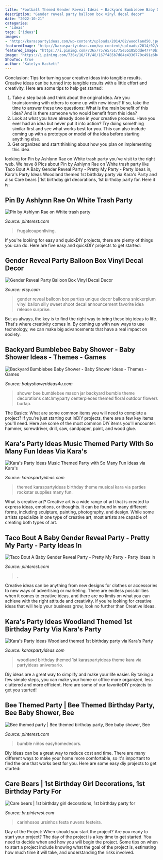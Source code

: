 ```yaml
---
title: "Football Themed Gender Reveal Ideas ~ Backyard Bumblebee Baby Shower"
description: "Gender reveal party balloon box vinyl decal decor"
date: "2022-10-21"
categories:
- "ideas"
tags: ["ideas"]
images:
- "http://karaspartyideas.com/wp-content/uploads/2014/02/woodland50.jpg"
featuredImage: "http://karaspartyideas.com/wp-content/uploads/2014/02/woodland50.jpg"
featured_image: "https://i.pinimg.com/736x/75/e5/51/75e55185bdde47740b72b7b1a8740f50.jpg"
image: "https://i.pinimg.com/736x/16/7f/48/167f485b7d84e4336770c491e6bcc8e7.jpg"
ShowToc: true
author: "Katelyn Hackett"
---
```



Conclusion: Tips for turning your creative ideas into tangible results.
Creative ideas can be turned into tangible results with a little effort and creativity. Here are some tips to help get started: 
1. Take a step back and think about the original idea. Are you brainstorming with others to come up with new ideas? If so, take the time to answer these two questions: What is the main benefit of this idea? And is there someone who would benefit from this idea? 
2. Look at what you have already done in your creative process. Have you ever had an idea but never put it into action? Try doing something similar first and see what works best for you. This can also include coming up with a prototype or model of the idea before starting anything else. 
3. Get organized and start thinking about how you plan on implementing this idea.

	

		
looking for Pin by Ashlynn Rae on White trash party you've visit to the right web. We have 8 Pics about Pin by Ashlynn Rae on White trash party like Taco Bout A Baby Gender Reveal Party - Pretty My Party - Party Ideas in, Kara&#039;s Party Ideas Woodland themed 1st birthday party via Kara&#039;s Party and also Care bears | 1st birthday girl decorations, 1st birthday party for. Here it is:
		
    
## Pin By Ashlynn Rae On White Trash Party

<img loading=lazy src="https://i.pinimg.com/736x/16/7f/48/167f485b7d84e4336770c491e6bcc8e7.jpg" onerror="this.onerror=null;this.src='https://tse1.mm.bing.net/th?id=OIP.lfkTNRebVAg1DMF4Voyi2gHaLH&amp;pid=15.1';" alt="Pin by Ashlynn Rae on White trash party">

_Source: pinterest.com_

>frugalcouponliving. 

	

If you're looking for easy and quickDIY projects, there are plenty of things you can do. Here are five easy and quickDIY projects to get started: 

    
## Gender Reveal Party Balloon Box Vinyl Decal Decor

<img loading=lazy src="https://img1.etsystatic.com/000/0/5655334/il_570xN.323758079.jpg" onerror="this.onerror=null;this.src='https://tse1.mm.bing.net/th?id=OIP.O0wucyeBUi8-kAwY8Vk0RwHaLH&amp;pid=15.1';" alt="Gender Reveal Party Balloon Box Vinyl Decal Decor">

_Source: etsy.com_

>gender reveal balloon box parties unique decor balloons snickerplum vinyl ballon silly sweet shoot decal announcement favorite idea release surprise. 

	

But as always, the key is to find the right way to bring these big ideas to life. That's where creativity comes in. By coming up with new ways to use technology, we can make big advancements that have a real impact on society.

    
## Backyard Bumblebee Baby Shower - Baby Shower Ideas - Themes - Games

<img loading=lazy src="https://www.babyshowerideas4u.com/wp-content/uploads/2017/06/Backyard-Bumblebee-Baby-Shower-Floral-Mason-Jar-600x900.jpg" onerror="this.onerror=null;this.src='https://tse2.mm.bing.net/th?id=OIP.Lif067dE9Tex9VJa06_ysgHaLH&amp;pid=15.1';" alt="Backyard Bumblebee Baby Shower - Baby Shower Ideas - Themes - Games">

_Source: babyshowerideas4u.com_

>shower bee bumblebee mason jar backyard bumble theme decorations catchmyparty centerpieces themed floral outdoor flowers burlap. 

	

The Basics: What are some common items you will need to complete a project?
If you're just starting out inDIY projects, there are a few key items you'll need. Here are some of the most common DIY items you'll encounter: hammer, screwdriver, drill, saw, sandpaper, paint, and wood glue.

    
## Kara&#039;s Party Ideas Music Themed Party With So Many Fun Ideas Via Kara&#039;s

<img loading=lazy src="http://karaspartyideas.com/wp-content/uploads/2013/10/music-12.jpg" onerror="this.onerror=null;this.src='https://tse3.mm.bing.net/th?id=OIP.31St2GWcPsEzUG3yU0GGLwHaLH&amp;pid=15.1';" alt="Kara&#039;s Party Ideas Music Themed Party with So Many Fun Ideas via Kara&#039;s">

_Source: karaspartyideas.com_

>themed karaspartyideas birthday theme musical kara via parties rockstar supplies many fun. 

	

What is creative art?
Creative art is a wide range of art that is created to express ideas, emotions, or thoughts. It can be found in many different forms, including sculpture, painting, photography, and design. While some artists specialize in one type of creative art, most artists are capable of creating both types of art.

    
## Taco Bout A Baby Gender Reveal Party - Pretty My Party - Party Ideas In

<img loading=lazy src="https://i.pinimg.com/736x/75/e5/51/75e55185bdde47740b72b7b1a8740f50.jpg" onerror="this.onerror=null;this.src='https://tse2.mm.bing.net/th?id=OIP.I4JVwN8nND7hntZ0JawnNAHaLH&amp;pid=15.1';" alt="Taco Bout A Baby Gender Reveal Party - Pretty My Party - Party Ideas in">

_Source: pinterest.com_

>. 

	

Creative ideas can be anything from new designs for clothes or accessories to new ways of advertising or marketing. There are endless possibilities when it comes to creative ideas, and there are no limits on what you can achieve with the right attitude and creativity. If you're looking for creative ideas that will help your business grow, look no further than Creative Ideas.

    
## Kara&#039;s Party Ideas Woodland Themed 1st Birthday Party Via Kara&#039;s Party

<img loading=lazy src="http://karaspartyideas.com/wp-content/uploads/2014/02/woodland50.jpg" onerror="this.onerror=null;this.src='https://tse4.mm.bing.net/th?id=OIP.fbYHXftg7AwVhFbD1PHskQHaLH&amp;pid=15.1';" alt="Kara&#039;s Party Ideas Woodland themed 1st birthday party via Kara&#039;s Party">

_Source: karaspartyideas.com_

>woodland birthday themed 1st karaspartyideas theme kara via partyideas aniversario. 

	

Diy ideas are a great way to simplify and make your life easier. By taking a few simple steps, you can make your home or office more organized, less cluttered and more efficient. Here are some of our favoriteDIY projects to get you started!

    
## Bee Themed Party | Bee Themed Birthday Party, Bee Baby Shower, Bee

<img loading=lazy src="https://i.pinimg.com/736x/fb/13/ac/fb13ac0ab1bda9c857bde2ae32aaeb0d.jpg" onerror="this.onerror=null;this.src='https://tse4.mm.bing.net/th?id=OIP.6c3ZqtYjF-FHtDuMYZkwiAHaHS&amp;pid=15.1';" alt="Bee themed party | Bee themed birthday party, Bee baby shower, Bee">

_Source: pinterest.com_

>bumble niños easyhomedecors. 

	

Diy ideas can be a great way to reduce cost and time. There are many different ways to make your home more comfortable, so it's important to find the one that works best for you. Here are some easy diy projects to get started: 

    
## Care Bears | 1st Birthday Girl Decorations, 1st Birthday Party For

<img loading=lazy src="https://i.pinimg.com/736x/50/5f/8b/505f8b822c9fa7d75e983557cbd7c30b--care-bears-cloud.jpg" onerror="this.onerror=null;this.src='https://tse4.mm.bing.net/th?id=OIP.lz1VXi7LNrvGjzjmxOsfTAHaE7&amp;pid=15.1';" alt="Care bears | 1st birthday girl decorations, 1st birthday party for">

_Source: br.pinterest.com_

>carinhosos ursinhos festa nuvens festeira. 

	

Day of the Project: When should you start the project?
Are you ready to start your project? The day of the project is a key time to get started. You need to decide when and how you will begin the project. Some tips on when to start a project include knowing what the goal of the project is, estimating how much time it will take, and understanding the risks involved.

